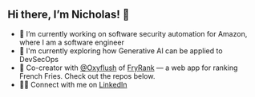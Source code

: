 ## Hi there, I’m Nicholas! 👋  

- 🔭 I’m currently working on software security automation for Amazon, where I am a software engineer
- 🌱 I'm currently exploring how Generative AI can be applied to DevSecOps
- 🍟 Co-creator with [@Oxyflush](https://github.com/oxyflush) of [FryRank](https://fryrank.oxyserver.com/) — a web app for ranking French Fries. Check out the repos below.
- 👨‍💼 Connect with me on [LinkedIn](https://www.linkedin.com/in/nicholas-privitera/)

<!--
**NickPriv/NickPriv** is a ✨ _special_ ✨ repository because its `README.md` (this file) appears on your GitHub profile.

Here are some ideas to get you started:

- 🔭 I’m currently working on ...
- 🌱 I’m currently learning ...
- 👯 I’m looking to collaborate on ...
- 🤔 I’m looking for help with ...
- 💬 Ask me about ...
- 📫 How to reach me: ...
- 😄 Pronouns: ...
- ⚡ Fun fact: ...
-->
